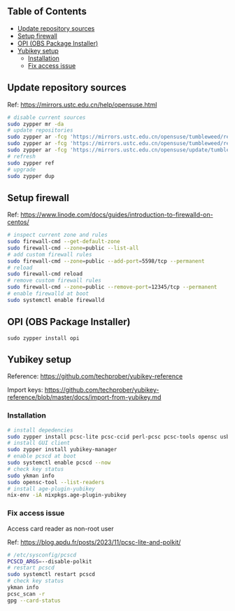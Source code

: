 ## Table of Contents

<!-- vim-markdown-toc GFM -->

* [Update repository sources](#update-repository-sources)
* [Setup firewall](#setup-firewall)
* [OPI (OBS Package Installer)](#opi-obs-package-installer)
* [Yubikey setup](#yubikey-setup)
    * [Installation](#installation)
    * [Fix access issue](#fix-access-issue)

<!-- vim-markdown-toc -->

## Update repository sources

Ref: https://mirrors.ustc.edu.cn/help/opensuse.html

```bash
# disable current sources
sudo zypper mr -da
# update repositories
sudo zypper ar -fcg 'https://mirrors.ustc.edu.cn/opensuse/tumbleweed/repo/oss' USTC:OSS
sudo zypper ar -fcg 'https://mirrors.ustc.edu.cn/opensuse/tumbleweed/repo/non-oss' USTC:NON-OSS
sudo zypper ar -fcg 'https://mirrors.ustc.edu.cn/opensuse/update/tumbleweed' USTC:UPDATE
# refresh
sudo zypper ref
# upgrade
sudo zypper dup
```

## Setup firewall

Ref: https://www.linode.com/docs/guides/introduction-to-firewalld-on-centos/

```bash
# inspect current zone and rules
sudo firewall-cmd --get-default-zone
sudo firewall-cmd --zone=public --list-all
# add custom firewall rules
sudo firewall-cmd --zone=public --add-port=5598/tcp --permanent
# reload
sudo firewall-cmd reload
# remove custom firewall rules
sudo firewall-cmd --zone=public --remove-port=12345/tcp --permanent
# enable firewalld at boot
sudo systemctl enable firewalld
```

## OPI (OBS Package Installer)

```sudo
sudo zypper install opi
```

## Yubikey setup

Reference: <https://github.com/techprober/yubikey-reference>

Import keys: <https://github.com/techprober/yubikey-reference/blob/master/docs/import-from-yubikey.md>

### Installation

```bash
# install depedencies
sudo zypper install pcsc-lite pcsc-ccid perl-pcsc pcsc-tools opensc usbutils gnupg pinentry libusb-compat-devel pam_u2f
# install GUI client
sudo zypper install yubikey-manager
# enable pcscd at boot
sudo systemctl enable pcscd --now
# check key status
sudo ykman info
sudo opensc-tool --list-readers
# install age-plugin-yubikey
nix-env -iA nixpkgs.age-plugin-yubikey
```

### Fix access issue

Access card reader as non-root user

Ref: https://blog.apdu.fr/posts/2023/11/pcsc-lite-and-polkit/

```bash
# /etc/sysconfig/pcscd
PCSCD_ARGS=--disable-polkit
# restart pcscd
sudo systemctl restart pcscd
# check key status
ykman info
pcsc_scan -r
gpg --card-status
```
